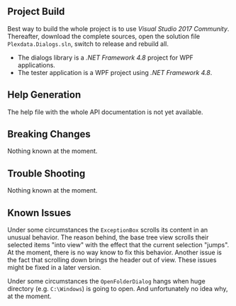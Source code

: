 ## Project Build

Best way to build the whole project is to use _Visual Studio 2017 Community_. Thereafter, download the 
complete sources, open the solution file `Plexdata.Dialogs.sln`, switch to release and rebuild all.

- The dialogs library is a _.NET Framework 4.8_ project for WPF applications.
- The tester application is a WPF project using _.NET Framework 4.8_.

## Help Generation

The help file with the whole API documentation is not yet available.

## Breaking Changes

Nothing known at the moment.

## Trouble Shooting

Nothing known at the moment.

## Known Issues

Under some circumstances the `ExceptionBox` scrolls its content in an unusual behavior. The reason 
behind, the base tree view scrolls their selected items "into view" with the effect that the current 
selection "jumps". At the moment, there is no way know to fix this behavior. Another issue is the fact 
that scrolling down brings the header out of view. These issues might be fixed in a later version.

Under some circumstances the `OpenFolderDialog` hangs when huge directory (e.g. `C:\Windows`) is going 
to open. And unfortunately no idea why, at the moment.
